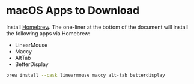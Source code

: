 # macOS Apps to Download
Install [Homebrew](https://brew.sh). The one-liner at the bottom of the document will install the following apps via Homebrew: 
- LinearMouse
- Maccy
- AltTab
- BetterDisplay

```bash
brew install --cask linearmouse maccy alt-tab betterdisplay
```
